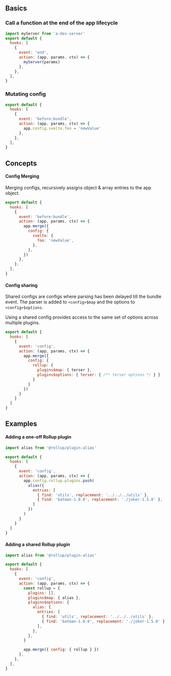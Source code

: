 ## Basics

### Call a function at the end of the app lifecycle

```javascript
import myServer from 'a-dev-server'
export default {
  hooks: [
    {
      event: 'end',
      action: (app, params, ctx) => {
        myServer(params)
      },
    },
  ],
}
```

### Mutating config

```javascript
export default {
  hooks: [
    {
      event: 'before:bundle',
      action: (app, params, ctx) => {
        app.config.svelte.foo = 'newValue'
      },
    },
  ],
}
```

## Concepts

#### Config Merging

Merging configs, recursively assigns object & array entries to the app object.

```javascript
export default {
  hooks: [
    {
      event: 'before:bundle',
      action: (app, params, ctx) => {
        app.merge({
          config: {
            svelte: {
              foo: 'newValue',
            },
          },
        })
      },
    },
  ],
}
```

#### Config sharing
Shared configs are configs where parsing has been delayed till the bundle event. The parser is added to `<config>$map` and the options to `<config>$options`.

Using a shared config provides access to the same set of options across multiple plugins.

```javascript
export default {
  hooks: [
    {
      event: 'config',
      action: (app, params, ctx) => {
        app.merge({
          config: {
            rollup: {
              plugins$map: { terser },
              plugins$options: { terser: { /** terser options */ } }
            }
          }
        })
      }
    }
  ]
}
```

## Examples

#### Adding a one-off Rollup plugin

```javascript
import alias from '@rollup/plugin-alias'

export default {
  hooks: [
    {
      event: 'config',
      action: (app, params, ctx) => {
        app.config.rollup.plugins.push(
          alias({
            entries: [
              { find: 'utils', replacement: '../../../utils' },
              { find: 'batman-1.0.0', replacement: './joker-1.5.0' },
            ]
          })
        )
      }
    }
  ]
}
```

#### Adding a shared Rollup plugin

```javascript
import alias from '@rollup/plugin-alias'

export default {
  hooks: [
    {
      event: 'config',
      action: (app, params, ctx) => {
        const rollup = {
          plugins: [],
          plugins$map: { alias },
          plugins$options: {
            alias: {
              entries: [
                { find: 'utils', replacement: '../../../utils' },
                { find: 'batman-1.0.0', replacement: './joker-1.5.0' },
              ],
            },
          },
        }

        app.merge({ config: { rollup } })
      },
    },
  ],
}
```
